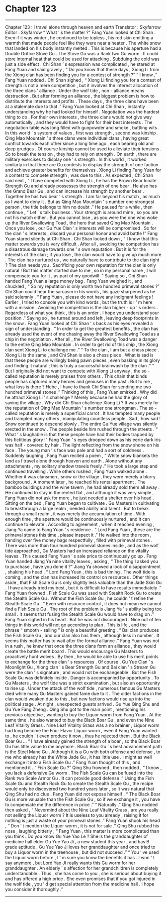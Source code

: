 
# Chapter 123


---

Chapter 123 : I travel alone through heaven and earth
Translator :
Skyfarrow
Editor :
Skyfarrow
“ What ’ s the matter ?” Fang Yuan looked at Chi Shan .
Even if it was winter , he continued to be topless , his red skin emitting a warmth that made people feel like they were near a heater .
The white snow that landed on his body instantly melted .
This is because his aperture had a Double Orifice Stove Gu .
The Stove Gu was a Rank two Gu worm . It could store internal heat that could be used for attacking . Subduing the cold was just a side effect .
Chi Shan ’ s expression was complicated , he stared at Fang Yuan and said gravely , “ Do you know that these days , Xiong Li from the Xiong clan has been finding you for a contest of strength ?”
“ I know ,” Fang Yuan nodded .
Chi Shan sighed , “ Xiong Li finding you for a contest of strength is not a mere competition , but it involves the interest allocation of the three clans ’ alliance . Under the wolf tide , non - alliance means destruction . But after forming an alliance , the biggest problem is how to distribute the interests and profits . These days , the three clans have been at a stalemate due to that .”
Fang Yuan looked at Chi Shan , instantly understanding why he had looked for himself .
Negotiation was the hardest thing to do . For their own interests , the three clans would not give way automatically , and they would have to fight for their best interests . The negotiation table was long filled with gunpowder and smoke , battling wits .
In this world ’ s system of values , first was strength , second was kinship .
Qing Mao Mountain ’ s three clans were individual clans , having great conflict towards each other since a long time ago , each bearing old and deep grudges . Of course kinship cannot be used to alleviate their tensions . So to break the tension , they had to rely on strength .
On earth , there are military exercises to display one ’ s strength . In this world , it worked similarly in that there are Gu contests to display the strength of one faction and achieve greater benefits for themselves .
Xiong Li finding Fang Yuan for a contest to compete strength , was due to this .
As expected , Chi Shan said next , “ I have competed with Xiong Li , he has the Brown Bear Innate Strength Gu and already possesses the strength of one bear . He also has the Grand Bear Gu , and can increase his strength by another bear . Together he has two bear ’ s strength . I am far beyond his match , as much as I want to deny it . But as Qing Mao Mountain ’ s number one strongest person , the title belongs to him no doubt .”
He paused for a while , then continue , “ Let ’ s talk business . Your strength is around mine , so you are not his match either . But you cannot lose , as you were the one who woke up the River Swallowing Toad , the hero that saved Qing Mao Mountain . Once you lose , our Gu Yue Clan ’ s interests will be compromised . So for the clan ’ s interests , discard your personal honor and avoid battle !”
Fang Yuan stared silently at Chi Shan .
Chi Shan looked down , “ I know that this matter towards you is very difficult . After all , avoiding the competition has a disastrous damage towards one ’ s own reputation . But it is for the interests of the clan ; if you lose , the clan would have to give up much more . The clan has nurtured us , we naturally have to contribute to the clan right ? The clan needs you . Sacrificing your own reputation for the clan is only natural ! But this matter started due to me , so in my personal name , I will compensate you for it , as part of my goodwill .”
Saying so , Chi Shan handed Fang Yuan a large money bag .
Fang Yuan weighed it , and chuckled , “ So my reputation is only worth two hundred primeval stones ?”
Chi Shan could hear the sarcasm in his words , his gaze sharpened as he said solemnly , “ Fang Yuan , please do not have any indignant feelings ! Earlier , I tried to console you with kind words , but the truth is I ’ m here with a mission . Avoiding the competition is the clan higher - up ’ s orders . Regardless of what you think , this is an order . I hope you understand your position .”
Saying so , he turned around and left , leaving deep footprints in the snow .
Fang Yuan looked at Chi Shan ’ s back as his eyes revealed a sign of understanding .
“ In order to get the greatest benefits , the clan has already used the event of me chasing away the River Swallowing Toad as a chip in the negotiation . After all , the River Swallowing Toad was a danger to the entire Qing Mao Mountain . In order to get rid of this chip , the Xiong clan sent Xiong Li to challenge me .”
“ To the clan , I am but a chess piece . Xiong Li is the same , and Chi Shan is also a chess piece . What is sad is that these people are willingly being pawn pieces , even basking in its glory and finding it natural ; this is truly a successful brainwash by the clan .”
“ But I originally did not want to compete with Xiong Li anyway , the so - called reputation is merely praises from others . This chain that binds people has captured many heroes and geniuses in the past . But to me , what loss is there ? Hehe , I have to thank Chi Shan for sending me two hundred primeval stones .”
Thinking of this , Fang Yuan smirked .
Why did he attract Xiong Li ’ s challenge ? Merely because he had the glory of saving the village . Why did Chi Shan challenge Xiong Li ? It was merely for the reputation of Qing Mao Mountain ’ s number one strongman .
The so - called reputation is merely a superficial carrot . It has tempted many people and trampled many others , manipulating countless people .
Sad , how sad !
Snow continued to descend slowly .
The entire Gu Yue village was silently erected in the snow . The people beside him rushed through the streets .
“ What ’ s laughable is that these people have had their bodies trapped by this fictitious glory !” Fang Yuan ’ s eyes drooped down as his eerie dark iris was half - covered by hair .
The light reflecting from the snow shone on his face . The young man ’ s face was pale and had a sort of coldness .
Suddenly laughing , Fang Yuan recited a poem , “ White snow blankets the land as I travel alone through heaven and earth . Alone without any attachments , my solitary shadow travels freely .”
He took a large step and continued travelling .
While others rushed , Fang Yuan walked alone .
Whether it was clansmen , snow or the village , they were merely a blurry background .
A moment later , he reached his rental apartment .
The bamboo buildings and the wine tavern , he had already sold them all away . He continued to stay in the rented flat , and although it was very simple , Fang Yuan did not ask for more , he just needed a shelter over his head .
Sitting on the bed , Fang Yuan began to cultivate .
Gu Masters in cultivating to breakthrough a large realm , needed ability and talent . But to break through a small realm , it was merely the accumulation of time . With enough time , the aperture would be continuously nurtured , and it can continue to elevate .
According to agreement , when it reached evening , Jiang Ya came to Fang Yuan ’ s residence .
“ Lord Fang Yuan , these are the primeval stones this time , please inspect it .” He walked into the room , handing over five money bags respectfully , filled with primeval stones .
There was more than four hundred primeval stones inside , and as the wolf tide approached , Gu Masters had an increased reliance on the vitality leaves . This caused Fang Yuan ’ s sale price to continuously go up .
Fang Yuan handed Jiang Ya nine vitality leaves , asking , “ The thing I asked you to purchase , have you done it ?”
Jiang Ya showed a look of disappointment , shaking his head , “ Lord Fang Yuan , this is bad timing . The wolf tide is coming , and the clan has increased its control on resources . Other things aside , that Fish Scale Gu is only slightly less valuable than the Jade Skin Gu . I have already tried my best , but it is difficult to have results immediately .”
Fang Yuan frowned .
Fish Scale Gu was used with Stealth Rock Gu to create the Stealth Scale Gu . Without the Fish Scale Gu , he couldn ’ t refine the Stealth Scale Gu .
“ Even with resource control , it does not mean we cannot find a Fish Scale Gu . The root of the problem is Jiang Ya ’ s ability being too small . It seems that fusing the Stealth Scale Gu would have to drag on .” Fang Yuan sighed in his heart .
But he was not discouraged .
Nine out of ten things in this world will not go according to plan .
This is life , and the phrase “ smooth - sailing ” is only a beautiful greeting .
“ Bai clan produces the Fish Scale Gu , and our clan also has them , although less in number . It seems this matter has to wait after the formal alliance .”
Fang Yuan was not in a rush , he knew that once the three clans form an alliance , they would create the battle merit board . This would encourage Gu Masters to proactively hunt wolves . By then , he would be able to use his merit points to exchange for the three clan ’ s resources .
Of course , Gu Yue Clan ’ s Moonlight Gu , Xiong clan ’ s Bear Strength Gu and Bai clan ’ s Stream Gu were the clan ’ s signature , and would not be exchangeable .
But the Fish Scale Gu was definitely inside .
Danger is accompanied by opportunity .
To Gu Masters , the wolf tide was a strict examination , but also an opportunity to rise up .
Under the attack of the wolf tide , numerous famous Gu Masters died while many Gu Masters gained fame due to it . The older factions in the clan would weaken due to this , but new factions would rise up into the political stage .
At night , unexpected guests arrived .
Gu Yue Qing Shu and Gu Yue Fang Zheng .
Qing Shu got to the main point , mentioning his previous objective , wanting to buy the Liquor worm from Fang Yuan .
At the same time , he also wanted to buy the Black Boar Gu , and even the Nine Leaf Vitality Grass .
Nine Leaf Vitality Grass was a no brainer ; Liquor worm had long become the Four Flavor Liquor worm , even if Fang Yuan wanted to , he couldn ’ t even produce it now , thus he rejected them .
But the Black Boar Gu …
“ I have already gained the strength of a boar , so the Black Boar Gu has little value to me anymore . Black Boar Gu ’ s best advancement path is the Steel Mane Gu . Although it is a Gu with both offense and defense , to me who already has the White Jade Gu , it has little use . I might as well exchange it into a Fish Scale Gu .”
Fang Yuan thought of this , and mentioned it .
“ Fish Scale Gu ?” Qing Shu frowned , then nodded , “ I know , you lack a defensive Gu worm . The Fish Scale Gu can be fused into the Rank two Scale Armor Gu . It can provide good defense .”
Using the Fish Scale Gu and Stealth Rock Gu to create the Stealth Scale Gu , the recipe would only be discovered two hundred years later , so it was natural that Qing Shu had no clue .
Fang Yuan did not expose himself , “ The Black Boar Gu is more valuable than the Fish Scale Gu , so if we exchange it , you have to compensate me the difference in price .”
“ Naturally .” Qing Shu nodded then asked , “ Nevermind about the Nine Leaf Vitality Grass , are you really not selling the Liquor worm ? It is useless to you already , raising it for nothing is just a waste of your primeval stones .”
Fang Yuan shook his head , “ Don ’ t mention the Liquor worm , it is not for sale .”
Qing Shu rubbed his nose , laughing bitterly , “ Fang Yuan , this matter is more complicated than you think . Do you know Gu Yue Yao Le ? She is the granddaughter of medicine hall elder Gu Yue Yao Ji , a new student this year , and has B grade aptitude . Gu Yue Yao Ji loves her granddaughter and once tried to buy a Liquor worm in the treehouse , but did not succeed .”
“ You ’ ve used the Liquor worm before , I ’ m sure you know the benefits it has . I won ’ t say anymore , but Lord Yao Ji really wants this Gu worm for her granddaughter . An elderly ’ s affection for her grandchildren is completely understandable . Thus , she has come to you , she is serious about buying it and has offered a high price . She even promises that if you got injured in the wolf tide , you ’ d get special attention from the medicine hall . I hope you consider it thoroughly .”

---

